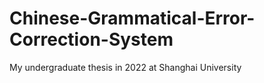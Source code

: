 # Chinese-Grammatical-Error-Correction-System
My undergraduate thesis in 2022 at Shanghai University
